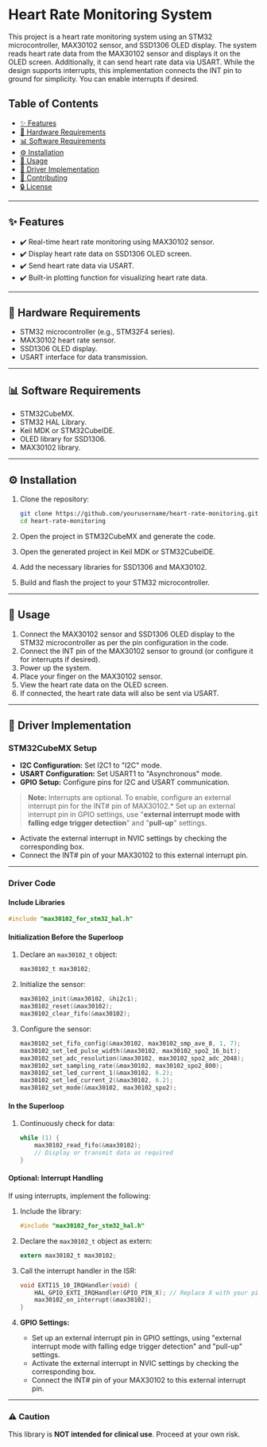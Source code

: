 # Heart Rate Monitoring System

This project is a heart rate monitoring system using an STM32 microcontroller, MAX30102 sensor, and SSD1306 OLED display. The system reads heart rate data from the MAX30102 sensor and displays it on the OLED screen. Additionally, it can send heart rate data via USART. While the design supports interrupts, this implementation connects the INT pin to ground for simplicity. You can enable interrupts if desired.

## Table of Contents

- [✨ Features](#features)
- [🔧 Hardware Requirements](#hardware-requirements)
- [📊 Software Requirements](#software-requirements)
- [⚙️ Installation](#installation)
- [🛌 Usage](#usage)
- [🔐 Driver Implementation](#driver-implementation)
- [💼 Contributing](#contributing)
- [🔒 License](#license)

---

## ✨ Features

- ✔️ Real-time heart rate monitoring using MAX30102 sensor.
- ✔️ Display heart rate data on SSD1306 OLED screen.
- ✔️ Send heart rate data via USART.
- ✔️ Built-in plotting function for visualizing heart rate data.

---

## 🔧 Hardware Requirements

- STM32 microcontroller (e.g., STM32F4 series).
- MAX30102 heart rate sensor.
- SSD1306 OLED display.
- USART interface for data transmission.

---

## 📊 Software Requirements

- STM32CubeMX.
- STM32 HAL Library.
- Keil MDK or STM32CubeIDE.
- OLED library for SSD1306.
- MAX30102 library.

---

## ⚙️ Installation

1. Clone the repository:

    ```sh
    git clone https://github.com/yourusername/heart-rate-monitoring.git
    cd heart-rate-monitoring
    ```

2. Open the project in STM32CubeMX and generate the code.
3. Open the generated project in Keil MDK or STM32CubeIDE.
4. Add the necessary libraries for SSD1306 and MAX30102.
5. Build and flash the project to your STM32 microcontroller.

---

## 🛌 Usage

1. Connect the MAX30102 sensor and SSD1306 OLED display to the STM32 microcontroller as per the pin configuration in the code.
2. Connect the INT pin of the MAX30102 sensor to ground (or configure it for interrupts if desired).
3. Power up the system.
4. Place your finger on the MAX30102 sensor.
5. View the heart rate data on the OLED screen.
6. If connected, the heart rate data will also be sent via USART.

---

## 🔐 Driver Implementation

### STM32CubeMX Setup

- **I2C Configuration:** Set I2C1 to "I2C" mode.
- **USART Configuration:** Set USART1 to "Asynchronous" mode.
- **GPIO Setup:** Configure pins for I2C and USART communication.

> **Note:** Interrupts are optional. To enable, configure an external interrupt pin for the INT# pin of MAX30102.* Set up an external interrupt pin in GPIO settings, use "**external interrupt mode with falling edge trigger detection**" and "**pull-up**" settings.
* Activate the external interrupt in NVIC settings by checking the corresponding box.
* Connect the INT# pin of your MAX30102 to this external interrupt pin.

---

### Driver Code

#### Include Libraries

```c
#include "max30102_for_stm32_hal.h"
```

#### Initialization Before the Superloop

1. Declare an `max30102_t` object:
    ```c
    max30102_t max30102;
    ```

2. Initialize the sensor:
    ```c
    max30102_init(&max30102, &hi2c1);
    max30102_reset(&max30102);
    max30102_clear_fifo(&max30102);
    ```

3. Configure the sensor:
    ```c
    max30102_set_fifo_config(&max30102, max30102_smp_ave_8, 1, 7);
    max30102_set_led_pulse_width(&max30102, max30102_spo2_16_bit);
    max30102_set_adc_resolution(&max30102, max30102_spo2_adc_2048);
    max30102_set_sampling_rate(&max30102, max30102_spo2_800);
    max30102_set_led_current_1(&max30102, 6.2);
    max30102_set_led_current_2(&max30102, 6.2);
    max30102_set_mode(&max30102, max30102_spo2);
    ```

#### In the Superloop

1. Continuously check for data:
    ```c
    while (1) {
        max30102_read_fifo(&max30102);
        // Display or transmit data as required
    }
    ```

#### Optional: Interrupt Handling

If using interrupts, implement the following:

1. Include the library:
    ```c
    #include "max30102_for_stm32_hal.h"
    ```

2. Declare the `max30102_t` object as extern:
    ```c
    extern max30102_t max30102;
    ```

3. Call the interrupt handler in the ISR:
    ```c
    void EXTI15_10_IRQHandler(void) {
        HAL_GPIO_EXTI_IRQHandler(GPIO_PIN_X); // Replace X with your pin number
        max30102_on_interrupt(&max30102);
    }
    ```

4. **GPIO Settings:**
    - Set up an external interrupt pin in GPIO settings, using "external interrupt mode with falling edge trigger detection" and "pull-up" settings.
    - Activate the external interrupt in NVIC settings by checking the corresponding box.
    - Connect the INT# pin of your MAX30102 to this external interrupt pin.

---

### ⚠️ Caution

This library is **NOT intended for clinical use**. Proceed at your own risk.

